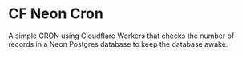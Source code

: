 # CF Neon Cron

A simple CRON using Cloudflare Workers that checks the number of records in a Neon Postgres database to keep the database awake.
